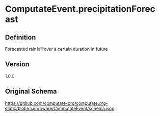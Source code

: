 # ComputateEvent.precipitationForecast

## Definition
Forecasted rainfall over a certain duration in future

## Version
1.0.0

## Original Schema
https://github.com/computate-org/computate.org-static/blob/main/fiware/ComputateEvent/schema.json
